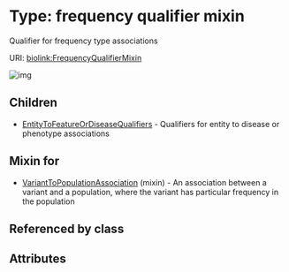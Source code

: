 
# Type: frequency qualifier mixin


Qualifier for frequency type associations

URI: [biolink:FrequencyQualifierMixin](https://w3id.org/biolink/vocab/FrequencyQualifierMixin)


![img](http://yuml.me/diagram/nofunky;dir:TB/class/\[VariantToPopulationAssociation]uses%20-.->\[FrequencyQualifierMixin],%20\[FrequencyQualifierMixin]^-\[EntityToFeatureOrDiseaseQualifiers])

## Children

 * [EntityToFeatureOrDiseaseQualifiers](EntityToFeatureOrDiseaseQualifiers.md) - Qualifiers for entity to disease or phenotype associations

## Mixin for

 * [VariantToPopulationAssociation](VariantToPopulationAssociation.md) (mixin)  - An association between a variant and a population, where the variant has particular frequency in the population

## Referenced by class


## Attributes

